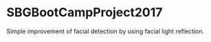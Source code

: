 # SBGBootCampProject2017
Simple improvement of facial detection by using facial light reflection.  

